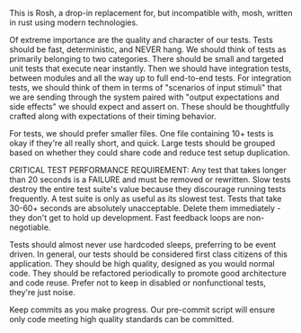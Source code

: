 This is Rosh, a drop-in replacement for, but incompatible with, mosh, written in rust using modern technologies.

Of extreme importance are the quality and character of our tests. Tests should be fast, deterministic, and NEVER hang.
We should think of tests as primarily belonging to two categories. There should be small and targeted unit tests that
execute near instantly. Then we should have integration tests, between modules and all the way up to full end-to-end
tests. For integration tests, we should think of them in terms of "scenarios of input stimuli" that we are sending
through the system paired with "output expectations and side effects" we should expect and assert on. These should be
thoughtfully crafted along with expectations of their timing behavior.

For tests, we should prefer smaller files. One file containing 10+ tests is okay if they're all really short, and quick.
Large tests should be grouped based on whether they could share code and reduce test setup duplication.

CRITICAL TEST PERFORMANCE REQUIREMENT: Any test that takes longer than 20 seconds is a FAILURE and must be removed
or rewritten. Slow tests destroy the entire test suite's value because they discourage running tests frequently.
A test suite is only as useful as its slowest test. Tests that take 30-60+ seconds are absolutely unacceptable.
Delete them immediately - they don't get to hold up development. Fast feedback loops are non-negotiable.

Tests should almost never use hardcoded sleeps, preferring to be event driven. In general, our tests should be considered
first class citizens of this application. They should be high quality, designed as you would normal code. They should be
refactored periodically to promote good architecture and code reuse. Prefer not to keep in disabled or nonfunctional tests,
they're just noise.

Keep commits as you make progress. Our pre-commit script will ensure only code meeting high quality standards can be
committed.
